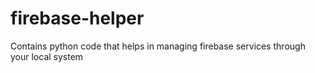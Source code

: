 # firebase-helper
Contains python code that helps in managing firebase services through your local system
